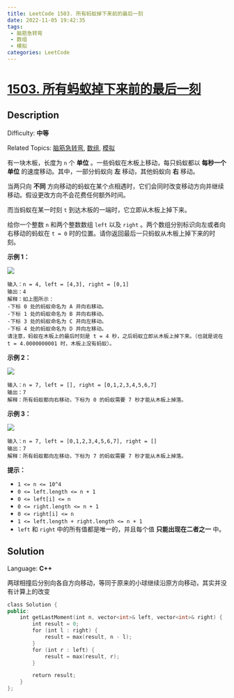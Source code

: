 ```yaml
---
title: LeetCode 1503. 所有蚂蚁掉下来前的最后一刻
date: 2022-11-05 19:42:35
tags: 
 - 脑筋急转弯
 - 数组
 - 模拟
categories: LeetCode
---
```


# [1503\. 所有蚂蚁掉下来前的最后一刻](https://leetcode.cn/problems/last-moment-before-all-ants-fall-out-of-a-plank/)

## Description

Difficulty: **中等**  

Related Topics: [脑筋急转弯](https://leetcode.cn/tag/brainteaser/), [数组](https://leetcode.cn/tag/array/), [模拟](https://leetcode.cn/tag/simulation/)


有一块木板，长度为 `n` 个 **单位** 。一些蚂蚁在木板上移动，每只蚂蚁都以 **每秒一个单位** 的速度移动。其中，一部分蚂蚁向 **左** 移动，其他蚂蚁向 **右** 移动。

当两只向 **不同** 方向移动的蚂蚁在某个点相遇时，它们会同时改变移动方向并继续移动。假设更改方向不会花费任何额外时间。

而当蚂蚁在某一时刻 `t` 到达木板的一端时，它立即从木板上掉下来。

给你一个整数 `n` 和两个整数数组 `left` 以及 `right` 。两个数组分别标识向左或者向右移动的蚂蚁在 `t = 0` 时的位置。请你返回最后一只蚂蚁从木板上掉下来的时刻。

**示例 1：**

![](https://assets.leetcode.com/uploads/2020/06/17/ants.jpg)

```
输入：n = 4, left = [4,3], right = [0,1]
输出：4
解释：如上图所示：
-下标 0 处的蚂蚁命名为 A 并向右移动。
-下标 1 处的蚂蚁命名为 B 并向右移动。
-下标 3 处的蚂蚁命名为 C 并向左移动。
-下标 4 处的蚂蚁命名为 D 并向左移动。
请注意，蚂蚁在木板上的最后时刻是 t = 4 秒，之后蚂蚁立即从木板上掉下来。（也就是说在 t = 4.0000000001 时，木板上没有蚂蚁）。
```

**示例 2：**

![](https://assets.leetcode.com/uploads/2020/06/17/ants2.jpg)

```
输入：n = 7, left = [], right = [0,1,2,3,4,5,6,7]
输出：7
解释：所有蚂蚁都向右移动，下标为 0 的蚂蚁需要 7 秒才能从木板上掉落。
```

**示例 3：**

![](https://assets.leetcode.com/uploads/2020/06/17/ants3.jpg)

```
输入：n = 7, left = [0,1,2,3,4,5,6,7], right = []
输出：7
解释：所有蚂蚁都向左移动，下标为 7 的蚂蚁需要 7 秒才能从木板上掉落。
```

**提示：**

*   `1 <= n <= 10^4`
*   `0 <= left.length <= n + 1`
*   `0 <= left[i] <= n`
*   `0 <= right.length <= n + 1`
*   `0 <= right[i] <= n`
*   `1 <= left.length + right.length <= n + 1`
*   `left` 和 `right` 中的所有值都是唯一的，并且每个值 **只能出现在二者之一** 中。


## Solution

Language: **C++**

两球相撞后分别向各自方向移动，等同于原来的小球继续沿原方向移动，其实并没有计算上的改变

```c++
class Solution {
public:
    int getLastMoment(int n, vector<int>& left, vector<int>& right) {
        int result = 0;
        for (int l : right) {
            result = max(result, n - l);
        }
        for (int r : left) {
            result = max(result, r);
        }

        return result;
    }
};
```